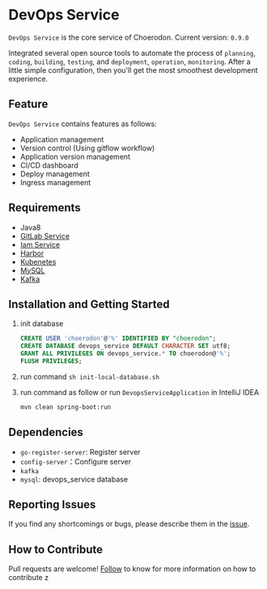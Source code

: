 # DevOps Service
`DevOps Service` is the core service of Choerodon. Current version: `0.9.0` 

Integrated several open source tools to automate the process of `planning`, `coding`, `building`, `testing`, and `deployment`, `operation`, `monitoring`.
 After a little simple configuration, then you'll get the most smoothest development experience.

## Feature
`DevOps Service` contains features as follows:
- Application management
- Version control (Using gitflow workflow)
- Application version management
- CI/CD dashboard
- Deploy management
- Ingress management

## Requirements
- Java8
- [GitLab Service](https://github.com/choerodon/gitlab-service)
- [Iam Service](https://github.com/choerodon/iam-service)
- [Harbor](https://vmware.github.io/harbor/cn/)
- [Kubenetes](https://kubernetes.io/)
- [MySQL](https://www.mysql.com)
- [Kafka](https://kafka.apache.org)

## Installation and Getting Started
1. init database

    ```sql
    CREATE USER 'choerodon'@'%' IDENTIFIED BY "choerodon";
    CREATE DATABASE devops_service DEFAULT CHARACTER SET utf8;
    GRANT ALL PRIVILEGES ON devops_service.* TO choerodon@'%';
    FLUSH PRIVILEGES;
    ```
1. run command `sh init-local-database.sh`
1. run command as follow or run `DevopsServiceApplication` in IntelliJ IDEA

    ```bash
    mvn clean spring-boot:run
    ```

## Dependencies
- `go-register-server`: Register server
- `config-server`：Configure server
- `kafka`
- `mysql`: devops_service database

## Reporting Issues
If you find any shortcomings or bugs, please describe them in the  [issue](https://github.com/choerodon/choerodon/issues/new?template=issue_template.md).

## How to Contribute
Pull requests are welcome! [Follow](https://github.com/choerodon/choerodon/blob/master/CONTRIBUTING.md) to know for more information on how to contribute
z
